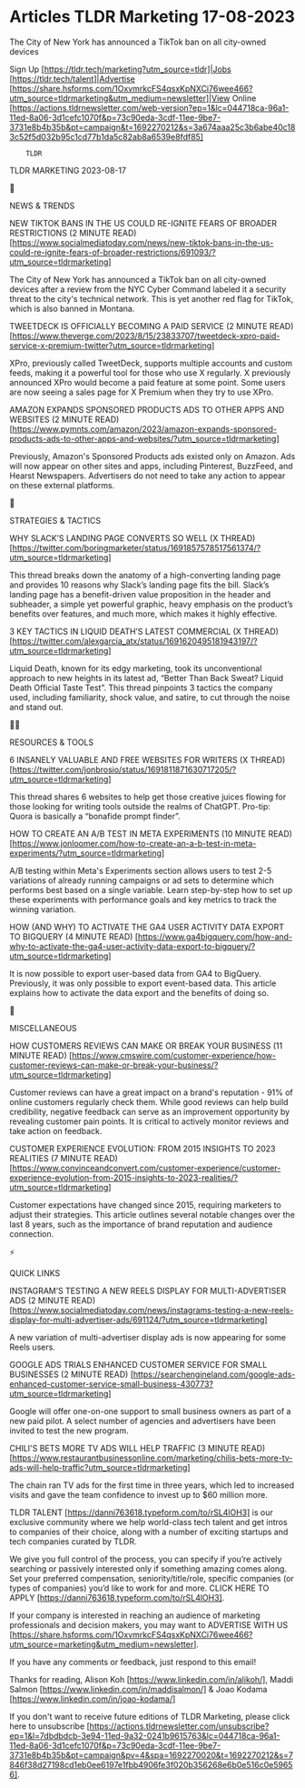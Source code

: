 # Articles TLDR Marketing 17-08-2023

The City of New York has announced a TikTok ban on all city-owned
devices  

Sign Up [https://tldr.tech/marketing?utm_source=tldr]|Jobs
[https://tldr.tech/talent]|Advertise
[https://share.hsforms.com/1OxvmrkcFS4qsxKpNXCi76wee466?utm_source=tldrmarketing&utm_medium=newsletter]|View
Online
[https://actions.tldrnewsletter.com/web-version?ep=1&lc=044718ca-96a1-11ed-8a06-3d1cefc1070f&p=73c90eda-3cdf-11ee-9be7-3731e8b4b35b&pt=campaign&t=1692270212&s=3a674aaa25c3b6abe40c183c52f5d032b95c1cd77b1da5c82ab8a6539e8fdf85]


		TLDR 

TLDR MARKETING 2023-08-17

📱 

NEWS & TRENDS

NEW TIKTOK BANS IN THE US COULD RE-IGNITE FEARS OF BROADER
RESTRICTIONS (2 MINUTE READ)
[https://www.socialmediatoday.com/news/new-tiktok-bans-in-the-us-could-re-ignite-fears-of-broader-restrictions/691093/?utm_source=tldrmarketing]

The City of New York has announced a TikTok ban on all city-owned
devices after a review from the NYC Cyber Command labeled it a
security threat to the city's technical network. This is yet another
red flag for TikTok, which is also banned in Montana. 

TWEETDECK IS OFFICIALLY BECOMING A PAID SERVICE (2 MINUTE READ)
[https://www.theverge.com/2023/8/15/23833707/tweetdeck-xpro-paid-service-x-premium-twitter?utm_source=tldrmarketing]

XPro, previously called TweetDeck, supports multiple accounts and
custom feeds, making it a powerful tool for those who use X regularly.
X previously announced XPro would become a paid feature at some point.
Some users are now seeing a sales page for X Premium when they try to
use XPro. 

AMAZON EXPANDS SPONSORED PRODUCTS ADS TO OTHER APPS AND WEBSITES (2
MINUTE READ)
[https://www.pymnts.com/amazon/2023/amazon-expands-sponsored-products-ads-to-other-apps-and-websites/?utm_source=tldrmarketing]

Previously, Amazon's Sponsored Products ads existed only on Amazon.
Ads will now appear on other sites and apps, including Pinterest,
BuzzFeed, and Hearst Newspapers. Advertisers do not need to take any
action to appear on these external platforms. 

🚀 

STRATEGIES & TACTICS

WHY SLACK’S LANDING PAGE CONVERTS SO WELL (X THREAD)
[https://twitter.com/boringmarketer/status/1691857578517561374/?utm_source=tldrmarketing]

This thread breaks down the anatomy of a high-converting landing page
and provides 10 reasons why Slack’s landing page fits the bill.
Slack’s landing page has a benefit-driven value proposition in the
header and subheader, a simple yet powerful graphic, heavy emphasis on
the product’s benefits over features, and much more, which makes it
highly effective. 

3 KEY TACTICS IN LIQUID DEATH’S LATEST COMMERCIAL (X THREAD)
[https://twitter.com/alexgarcia_atx/status/1691620495181943197/?utm_source=tldrmarketing]

Liquid Death, known for its edgy marketing, took its unconventional
approach to new heights in its latest ad, “Better Than Back Sweat?
Liquid Death Official Taste Test”. This thread pinpoints 3 tactics
the company used, including familiarity, shock value, and satire, to
cut through the noise and stand out. 

🧑‍💻 

RESOURCES & TOOLS

6 INSANELY VALUABLE AND FREE WEBSITES FOR WRITERS (X THREAD)
[https://twitter.com/jonbrosio/status/1691811871630717205/?utm_source=tldrmarketing]

This thread shares 6 websites to help get those creative juices
flowing for those looking for writing tools outside the realms of
ChatGPT. Pro-tip: Quora is basically a “bonafide prompt finder”. 

HOW TO CREATE AN A/B TEST IN META EXPERIMENTS (10 MINUTE READ)
[https://www.jonloomer.com/how-to-create-an-a-b-test-in-meta-experiments/?utm_source=tldrmarketing]

A/B testing within Meta's Experiments section allows users to test 2-5
variations of already running campaigns or ad sets to determine which
performs best based on a single variable. Learn step-by-step how to
set up these experiments with performance goals and key metrics to
track the winning variation. 

HOW (AND WHY) TO ACTIVATE THE GA4 USER ACTIVITY DATA EXPORT TO
BIGQUERY (4 MINUTE READ)
[https://www.ga4bigquery.com/how-and-why-to-activate-the-ga4-user-activity-data-export-to-bigquery/?utm_source=tldrmarketing]

It is now possible to export user-based data from GA4 to BigQuery.
Previously, it was only possible to export event-based data. This
article explains how to activate the data export and the benefits of
doing so. 

🎁 

MISCELLANEOUS

HOW CUSTOMERS REVIEWS CAN MAKE OR BREAK YOUR BUSINESS (11 MINUTE READ)
[https://www.cmswire.com/customer-experience/how-customer-reviews-can-make-or-break-your-business/?utm_source=tldrmarketing]

Customer reviews can have a great impact on a brand's reputation - 91%
of online customers regularly check them. While good reviews can help
build credibility, negative feedback can serve as an improvement
opportunity by revealing customer pain points. It is critical to
actively monitor reviews and take action on feedback. 

CUSTOMER EXPERIENCE EVOLUTION: FROM 2015 INSIGHTS TO 2023 REALITIES (7
MINUTE READ)
[https://www.convinceandconvert.com/customer-experience/customer-experience-evolution-from-2015-insights-to-2023-realities/?utm_source=tldrmarketing]

Customer expectations have changed since 2015, requiring marketers to
adjust their strategies. This article outlines several notable changes
over the last 8 years, such as the importance of brand reputation and
audience connection. 

⚡ 

QUICK LINKS

INSTAGRAM’S TESTING A NEW REELS DISPLAY FOR MULTI-ADVERTISER ADS (2
MINUTE READ)
[https://www.socialmediatoday.com/news/instagrams-testing-a-new-reels-display-for-multi-advertiser-ads/691124/?utm_source=tldrmarketing]

A new variation of multi-advertiser display ads is now appearing for
some Reels users. 

GOOGLE ADS TRIALS ENHANCED CUSTOMER SERVICE FOR SMALL BUSINESSES (2
MINUTE READ)
[https://searchengineland.com/google-ads-enhanced-customer-service-small-business-430773?utm_source=tldrmarketing]

Google will offer one-on-one support to small business owners as part
of a new paid pilot. A select number of agencies and advertisers have
been invited to test the new program. 

CHILI'S BETS MORE TV ADS WILL HELP TRAFFIC (3 MINUTE READ)
[https://www.restaurantbusinessonline.com/marketing/chilis-bets-more-tv-ads-will-help-traffic?utm_source=tldrmarketing]

The chain ran TV ads for the first time in three years, which led to
increased visits and gave the team confidence to invest up to $60
million more. 

TLDR TALENT [https://danni763618.typeform.com/to/rSL4lOH3] is our
exclusive community where we help world-class tech talent and get
intros to companies of their choice, along with a number of exciting
startups and tech companies curated by TLDR.

We give you full control of the process, you can specify if you’re
actively searching or passively interested only if something amazing
comes along. Set your preferred compensation, seniority/title/role,
specific companies (or types of companies) you’d like to work for
and more. CLICK HERE TO APPLY
[https://danni763618.typeform.com/to/rSL4lOH3].

If your company is interested in reaching an audience of marketing
professionals and decision makers, you may want to ADVERTISE WITH US
[https://share.hsforms.com/1OxvmrkcFS4qsxKpNXCi76wee466?utm_source=marketing&utm_medium=newsletter].


If you have any comments or feedback, just respond to this email! 

Thanks for reading, 
Alison Koh [https://www.linkedin.com/in/alikoh/], Maddi Salmon
[https://www.linkedin.com/in/maddisalmon/] & Joao Kodama
[https://www.linkedin.com/in/joao-kodama/] 

If you don't want to receive future editions of TLDR Marketing,
please click here to unsubscribe
[https://actions.tldrnewsletter.com/unsubscribe?ep=1&l=7dbdbdcb-3e94-11ed-9a32-0241b9615763&lc=044718ca-96a1-11ed-8a06-3d1cefc1070f&p=73c90eda-3cdf-11ee-9be7-3731e8b4b35b&pt=campaign&pv=4&spa=1692270020&t=1692270212&s=7846f38d27198cd1eb0ee6197e1fbb4906fe3f020b356268e6b0e516c0e59656].